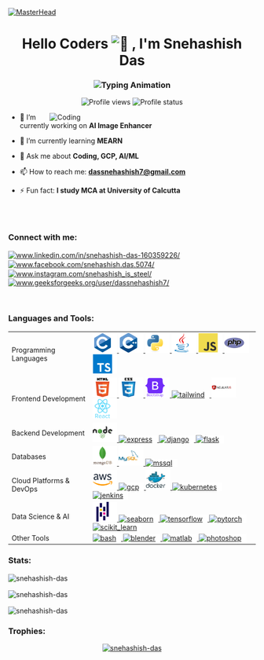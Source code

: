 [![MasterHead](https://user-images.githubusercontent.com/90236635/232446433-d5540fa2-fe28-4bb8-b929-cdb51fe61336.gif)](www.instagram.com/snehashish_is_steel/)

<h1 align="center">Hello Coders<picture>
  <source srcset="https://fonts.gstatic.com/s/e/notoemoji/latest/1f44b/512.webp" type="image/webp">
  <img src="https://fonts.gstatic.com/s/e/notoemoji/latest/1f44b/512.gif" alt="👋" width="32" height="32">
</picture>, I'm Snehashish Das</h1>

<h3 align="center">
    <img src="https://readme-typing-svg.demolab.com?font=Fira+Code&weight=550&size=23&pause=1500&color=1cebf5&center=true&vCenter=true&width=600&height=30&lines=A+passionate+web+developer+from+India;An+MCA+student+at+University+of+Calcutta;A+Machine+Learning+enthusiast" alt="Typing Animation">
</h3>

<p align="center">
    <!-- Profile Views Badge -->
    <img src="https://komarev.com/ghpvc/?username=snehashish-das&label=PROFILE+VIEWS&color=blueviolet&style=for-the-badge" alt="Profile views" />
    <!-- Status Badge -->
    <img src="https://img.shields.io/badge/STATUS-ACTIVE-brightgreen?style=for-the-badge&logo=github&logoColor=white" alt="Profile status" />
</p>




<img align="right" alt="Coding" width="420" src="https://cdn.dribbble.com/users/730703/screenshots/6581243/avento.gif">


- 🔭 I’m currently working on **AI Image Enhancer**

- 🌱 I’m currently learning **MEARN**

- 💬 Ask me about **Coding, GCP, AI/ML**

- 📫 How to reach me: **dassnehashish7@gmail.com**

- ⚡ Fun fact: **I study MCA at University of Calcutta**
<br>

<br>
<h3 align="left">Connect with me:</h3>
<p align="left">
<a href="https://linkedin.com/in/snehashish-das-160359226/" target="_blank"><img align="center" src="https://raw.githubusercontent.com/rahuldkjain/github-profile-readme-generator/master/src/images/icons/Social/linked-in-alt.svg" alt="www.linkedin.com/in/snehashish-das-160359226/" height="30" width="40" /></a>
<a href="https://www.facebook.com/snehashish.das.5074/" target="_blank"><img align="center" src="https://raw.githubusercontent.com/rahuldkjain/github-profile-readme-generator/master/src/images/icons/Social/facebook.svg" alt="www.facebook.com/snehashish.das.5074/" height="30" width="40" /></a>
<a href="https://instagram.com/snehashish_is_steel/" target="_blank"><img align="center" src="https://raw.githubusercontent.com/rahuldkjain/github-profile-readme-generator/master/src/images/icons/Social/instagram.svg" alt="www.instagram.com/snehashish_is_steel/" height="30" width="40" /></a>
<a href="https://www.geeksforgeeks.org/user/dassnehashish7" target="_blank"><img align="center" src="https://raw.githubusercontent.com/rahuldkjain/github-profile-readme-generator/master/src/images/icons/Social/geeks-for-geeks.svg" alt="www.geeksforgeeks.org/user/dassnehashish7/" height="30" width="40" /></a>
</p>

<br>


<h3 align="left">Languages and Tools: </h3> 

<table>
  
  <!-- Programming Languages -->
  <tr>
    <td>Programming Languages</td>
    <td>
      <a href="https://www.cprogramming.com/" target="_blank" rel="noreferrer"> 
        <img src="https://raw.githubusercontent.com/devicons/devicon/master/icons/c/c-original.svg" alt="c" width="40" height="40" style="padding-right:10px; background-color:white;"/>
      </a>
      <a href="https://www.w3schools.com/cpp/" target="_blank" rel="noreferrer"> 
        <img src="https://raw.githubusercontent.com/devicons/devicon/master/icons/cplusplus/cplusplus-original.svg" alt="cplusplus" width="40" height="40" style="padding-right:10px; background-color:white;"/>
      </a>
      <a href="https://www.python.org" target="_blank" rel="noreferrer"> 
        <img src="https://raw.githubusercontent.com/devicons/devicon/master/icons/python/python-original.svg" alt="python" width="40" height="40" style="padding-right:10px; background-color:white;"/>
      </a>
      <a href="https://www.java.com" target="_blank" rel="noreferrer"> 
        <img src="https://raw.githubusercontent.com/devicons/devicon/master/icons/java/java-original.svg" alt="java" width="40" height="40" style="padding-right:10px; background-color:white;"/>
      </a>
      <a href="https://developer.mozilla.org/en-US/docs/Web/JavaScript" target="_blank" rel="noreferrer"> 
        <img src="https://raw.githubusercontent.com/devicons/devicon/master/icons/javascript/javascript-original.svg" alt="javascript" width="40" height="40" style="padding-right:10px; background-color:white;"/>
      </a>
      <a href="https://www.php.net" target="_blank" rel="noreferrer"> 
        <img src="https://raw.githubusercontent.com/devicons/devicon/master/icons/php/php-original.svg" alt="php" width="40" height="40" style="padding-right:10px; background-color:white;"/>
      </a>
      <a href="https://www.typescriptlang.org/" target="_blank" rel="noreferrer"> 
        <img src="https://raw.githubusercontent.com/devicons/devicon/master/icons/typescript/typescript-original.svg" alt="typescript" width="40" height="40" style="padding-right:10px; background-color:white;"/>
      </a>
    </td>
  </tr>
  
  <!-- Frontend Development -->
  <tr>
    <td>Frontend Development</td>
    <td>
      <a href="https://www.w3.org/html/" target="_blank" rel="noreferrer"> 
        <img src="https://raw.githubusercontent.com/devicons/devicon/master/icons/html5/html5-original-wordmark.svg" alt="html5" width="40" height="40" style="padding-right:10px; background-color:white;"/>
      </a>
      <a href="https://www.w3schools.com/css/" target="_blank" rel="noreferrer"> 
        <img src="https://raw.githubusercontent.com/devicons/devicon/master/icons/css3/css3-original-wordmark.svg" alt="css3" width="40" height="40" style="padding-right:10px; background-color:white;"/>
      </a>
      <a href="https://getbootstrap.com" target="_blank" rel="noreferrer"> 
        <img src="https://raw.githubusercontent.com/devicons/devicon/master/icons/bootstrap/bootstrap-plain-wordmark.svg" alt="bootstrap" width="40" height="40" style="padding-right:10px; background-color:white;"/>
      </a>
      <a href="https://tailwindcss.com/" target="_blank" rel="noreferrer"> 
        <img src="https://www.vectorlogo.zone/logos/tailwindcss/tailwindcss-icon.svg" alt="tailwind" width="40" height="40" style="padding-right:10px; background-color:white;"/>
      </a>
      <a href="https://angular.io" target="_blank" rel="noreferrer"> 
        <img src="https://raw.githubusercontent.com/devicons/devicon/master/icons/angularjs/angularjs-original-wordmark.svg" alt="angularjs" width="40" height="40" style="padding-right:10px; background-color:white;"/>
      </a>
      <a href="https://reactjs.org/" target="_blank" rel="noreferrer"> 
        <img src="https://raw.githubusercontent.com/devicons/devicon/master/icons/react/react-original-wordmark.svg" alt="react" width="40" height="40" style="padding-right:10px; background-color:white;"/>
      </a>
    </td>
  </tr>
  
  <!-- Backend Development -->
  <tr>
    <td>Backend Development</td>
    <td>
      <a href="https://nodejs.org" target="_blank" rel="noreferrer"> 
        <img src="https://raw.githubusercontent.com/devicons/devicon/master/icons/nodejs/nodejs-original-wordmark.svg" alt="nodejs" width="40" height="40" style="padding-right:10px; background-color:white;"/>
      </a>
      <a href="https://expressjs.com" target="_blank" rel="noreferrer"> 
        <img src="https://www.etatvasoft.com/public/images/express-main-logo-hexa.svg" alt="express" width="40" height="40" style="padding-right:10px; background-color:white;"/>
      </a>
      <a href="https://www.djangoproject.com/" target="_blank" rel="noreferrer"> 
        <img src="https://cdn.worldvectorlogo.com/logos/django.svg" alt="django" width="40" height="40" style="padding-right:10px; background-color:white;"/>
      </a>
      <a href="https://flask.palletsprojects.com/" target="_blank" rel="noreferrer"> 
        <img src="https://encrypted-tbn0.gstatic.com/images?q=tbn:ANd9GcTmD38KsMgEwahtWc_Nfs5ZVktP9dBc36MUZA&s" alt="flask" width="40" height="40" style="padding-right:10px; background-color:white;"/>
      </a>
    </td>
  </tr>
  
  <!-- Databases -->
  <tr>
    <td>Databases</td>
    <td>
      <a href="https://www.mongodb.com/" target="_blank" rel="noreferrer"> 
        <img src="https://raw.githubusercontent.com/devicons/devicon/master/icons/mongodb/mongodb-original-wordmark.svg" alt="mongodb" width="40" height="40" style="padding-right:10px; background-color:white;"/>
      </a>
      <a href="https://www.mysql.com/" target="_blank" rel="noreferrer"> 
        <img src="https://raw.githubusercontent.com/devicons/devicon/master/icons/mysql/mysql-original-wordmark.svg" alt="mysql" width="40" height="40" style="padding-right:10px; background-color:white;"/>
      </a>
      <a href="https://www.microsoft.com/en-us/sql-server" target="_blank" rel="noreferrer"> 
        <img src="https://www.svgrepo.com/show/303229/microsoft-sql-server-logo.svg" alt="mssql" width="40" height="40" style="padding-right:10px; background-color:white;"/>
      </a>
    </td>
  </tr>

  <!-- Cloud Platforms & DevOps -->
  <tr>
    <td>Cloud Platforms & DevOps</td>
    <td>
      <a href="https://aws.amazon.com" target="_blank" rel="noreferrer"> 
        <img src="https://raw.githubusercontent.com/devicons/devicon/master/icons/amazonwebservices/amazonwebservices-original-wordmark.svg" alt="aws" width="40" height="40" style="padding-right:10px; background-color:white;"/>
      </a>
      <a href="https://cloud.google.com" target="_blank" rel="noreferrer"> 
        <img src="https://www.vectorlogo.zone/logos/google_cloud/google_cloud-icon.svg" alt="gcp" width="40" height="40" style="padding-right:10px; background-color:white;"/>
      </a>
      <a href="https://www.docker.com/" target="_blank" rel="noreferrer"> 
        <img src="https://raw.githubusercontent.com/devicons/devicon/master/icons/docker/docker-original-wordmark.svg" alt="docker" width="40" height="40" style="padding-right:10px; background-color:white;"/>
      </a>
      <a href="https://kubernetes.io" target="_blank" rel="noreferrer"> 
        <img src="https://www.vectorlogo.zone/logos/kubernetes/kubernetes-icon.svg" alt="kubernetes" width="40" height="40" style="padding-right:10px; background-color:white;"/>
      </a>
      <a href="https://www.jenkins.io" target="_blank" rel="noreferrer"> 
        <img src="https://www.vectorlogo.zone/logos/jenkins/jenkins-icon.svg" alt="jenkins" width="40" height="40" style="padding-right:10px; background-color:white;"/>
      </a>
    </td>
  </tr>

  <!-- Data Science & AI -->
  <tr>
    <td>Data Science & AI</td>
    <td>
      <a href="https://pandas.pydata.org/" target="_blank" rel="noreferrer"> 
        <img src="https://raw.githubusercontent.com/devicons/devicon/2ae2a900d2f041da66e950e4d48052658d850630/icons/pandas/pandas-original.svg" alt="pandas" width="40" height="40" style="padding-right:10px; background-color:white;"/>
      </a>
      <a href="https://seaborn.pydata.org/" target="_blank" rel="noreferrer"> 
        <img src="https://seaborn.pydata.org/_images/logo-mark-lightbg.svg" alt="seaborn" width="40" height="40" style="padding-right:10px; background-color:white;"/>
      </a>
      <a href="https://www.tensorflow.org" target="_blank" rel="noreferrer"> 
        <img src="https://www.vectorlogo.zone/logos/tensorflow/tensorflow-icon.svg" alt="tensorflow" width="40" height="40" style="padding-right:10px; background-color:white;"/>
      </a>
      <a href="https://pytorch.org/" target="_blank" rel="noreferrer"> 
        <img src="https://www.vectorlogo.zone/logos/pytorch/pytorch-icon.svg" alt="pytorch" width="40" height="40" style="padding-right:10px; background-color:white;"/>
      </a>
      <a href="https://scikit-learn.org/" target="_blank" rel="noreferrer"> 
        <img src="https://upload.wikimedia.org/wikipedia/commons/0/05/Scikit_learn_logo_small.svg" alt="scikit_learn" width="40" height="40" style="padding-right:10px; background-color:white;"/>
      </a>
    </td>
  </tr>

  <!-- Other Tools -->
  <tr>
    <td>Other Tools</td>
    <td>
      <a href="https://www.gnu.org/software/bash/" target="_blank" rel="noreferrer"> 
        <img src="https://raw.githubusercontent.com/odb/official-bash-logo/master/assets/Logos/Icons/PNG/512x512.png" alt="bash" width="40" height="40" style="padding-right:10px; background-color:white;"/>
      </a>
      <a href="https://www.blender.org/" target="_blank" rel="noreferrer"> 
        <img src="https://download.blender.org/branding/community/blender_community_badge_white.svg" alt="blender" width="40" height="40" style="padding-right:10px; background-color:white;"/>
      </a>
      <a href="https://www.mathworks.com/" target="_blank" rel="noreferrer"> 
        <img src="https://upload.wikimedia.org/wikipedia/commons/2/21/Matlab_Logo.png" alt="matlab" width="40" height="40" style="padding-right:10px; background-color:white;"/>
      </a>
      <a href="https://www.photoshop.com/en" target="_blank" rel="noreferrer"> 
        <img src="https://upload.wikimedia.org/wikipedia/commons/thumb/a/af/Adobe_Photoshop_CC_icon.svg/512px-Adobe_Photoshop_CC_icon.svg.png" alt="photoshop" width="40" height="40" style="padding-right:10px; background-color:white;"/>
      </a>
    </td>
  </tr>
</table>


<h3 align="left">Stats:</h3>

<p><img align="center" src="https://github-readme-stats.vercel.app/api/top-langs?username=snehashish-das&show_icons=true&locale=en&layout=compact&bg_color=0d1117&text_color=c9d1d9&title_color=58a6ff&icon_color=2f81f7" alt="snehashish-das" /></p>

<p><img align="center" src="https://github-readme-stats.vercel.app/api?username=snehashish-das&show_icons=true&locale=en&bg_color=0d1117&text_color=c9d1d9&title_color=58a6ff&icon_color=2f81f7" alt="snehashish-das" /></p>

<p><img align="center" src="https://github-readme-streak-stats.herokuapp.com/?user=snehashish-das&background=0d1117&stroke=58a6ff&ring=2f81f7&fire=2f81f7&currStreakNum=c9d1d9&sideNums=c9d1d9&currStreakLabel=58a6ff&sideLabels=58a6ff&dates=c9d1d9" alt="snehashish-das" /></p>


<h3 align="left">Trophies:</h3>
<p align="center">
  <a href="https://github.com/ryo-ma/github-profile-trophy">
    <img src="https://github-profile-trophy.vercel.app/?username=snehashish-das&theme=radical&no-frame=true&row=1&column=7" alt="snehashish-das" />
  </a>
</p>

